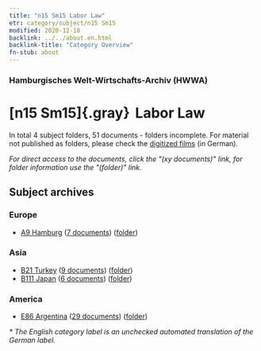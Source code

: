 ```yaml
---
title: "n15 Sm15 Labor Law"
etr: category/subject/n15 Sm15
modified: 2020-12-18
backlink: ../../about.en.html
backlink-title: "Category Overview"
fn-stub: about
---
```


### Hamburgisches Welt-Wirtschafts-Archiv (HWWA)
# [n15 Sm15]{.gray}&#8201; Labor Law&#160; 





In total 4 subject folders, 51 documents - folders incomplete.
For material not published as folders, please check the [digitized films](/film/h1_sh) (in German).

_For direct access to the documents, click the "(xy documents)" link, for folder information use the "(folder)" link._

## Subject archives



### Europe

- [A9 Hamburg](../../../geo/about.en.html#A9) (<a href="https://dfg-viewer.de/show/?tx_dlf[id]=https://pm20.zbw.eu/mets/sh/1409xx/140905/1451xx/145179/public.mets.en.xml" target="_blank">7 documents</a>) ([folder](http://purl.org/pressemappe20/folder/sh/140905,145179))

### Asia

- [B21 Turkey](../../../geo/about.en.html#B21) (<a href="https://dfg-viewer.de/show/?tx_dlf[id]=https://pm20.zbw.eu/mets/sh/1411xx/141111/1451xx/145179/public.mets.en.xml" target="_blank">9 documents</a>) ([folder](http://purl.org/pressemappe20/folder/sh/141111,145179))
- [B111 Japan](../../../geo/about.en.html#B111) (<a href="https://dfg-viewer.de/show/?tx_dlf[id]=https://pm20.zbw.eu/mets/sh/1412xx/141272/1451xx/145179/public.mets.en.xml" target="_blank">6 documents</a>) ([folder](http://purl.org/pressemappe20/folder/sh/141272,145179))

### America

- [E86 Argentina](../../../geo/about.en.html#E86) (<a href="https://dfg-viewer.de/show/?tx_dlf[id]=https://pm20.zbw.eu/mets/sh/1416xx/141692/1451xx/145179/public.mets.en.xml" target="_blank">29 documents</a>) ([folder](http://purl.org/pressemappe20/folder/sh/141692,145179))


_* The English category label is an unchecked automated translation of the German label._

